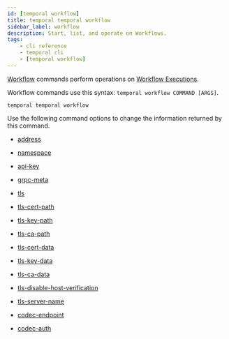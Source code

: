 ```yaml
---
id: [temporal workflow]
title: temporal temporal workflow
sidebar_label: workflow
description: Start, list, and operate on Workflows.
tags:
	- cli reference
	- temporal cli
	- [temporal workflow]
---
```


[Workflow](/concepts/what-is-a-workflow) commands perform operations on [Workflow Executions](/concepts/what-is-a-workflow-execution).

Workflow commands use this syntax: `temporal workflow COMMAND [ARGS]`.

`temporal temporal workflow`

Use the following command options to change the information returned by this command.



- [address](/cli/cmd-options/address)

- [namespace](/cli/cmd-options/namespace)

- [api-key](/cli/cmd-options/api-key)

- [grpc-meta](/cli/cmd-options/grpc-meta)

- [tls](/cli/cmd-options/tls)

- [tls-cert-path](/cli/cmd-options/tls-cert-path)

- [tls-key-path](/cli/cmd-options/tls-key-path)

- [tls-ca-path](/cli/cmd-options/tls-ca-path)

- [tls-cert-data](/cli/cmd-options/tls-cert-data)

- [tls-key-data](/cli/cmd-options/tls-key-data)

- [tls-ca-data](/cli/cmd-options/tls-ca-data)

- [tls-disable-host-verification](/cli/cmd-options/tls-disable-host-verification)

- [tls-server-name](/cli/cmd-options/tls-server-name)

- [codec-endpoint](/cli/cmd-options/codec-endpoint)

- [codec-auth](/cli/cmd-options/codec-auth)


